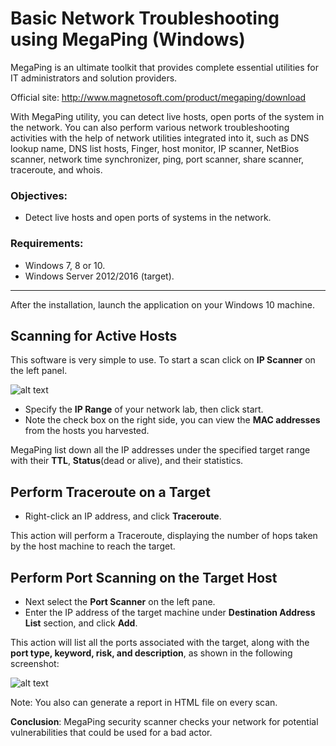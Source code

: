 # Basic Network Troubleshooting using MegaPing (Windows)
MegaPing is an ultimate toolkit that provides complete essential utilities for IT administrators and solution providers.

Official site: http://www.magnetosoft.com/product/megaping/download

With MegaPing utility, you can detect live hosts, open ports of the system in the network. You can also perform various network troubleshooting activities with the help of network utilities integrated into it, such as DNS lookup name, DNS list hosts, Finger, host monitor, IP scanner, NetBios scanner, network time synchronizer, ping, port scanner, share scanner, traceroute, and whois.

### Objectives:
* Detect live hosts and open ports of systems in the network.

### Requirements:
* Windows 7, 8 or 10.
* Windows Server 2012/2016 (target).

***

After the installation, launch the application on your Windows 10 machine.

## Scanning for Active Hosts
This software is very simple to use. To start a scan click on **IP Scanner** on the left panel.

![alt text](https://gist.githubusercontent.com/Samsar4/62886aac358c3d484a0ec17e8eb11266/raw/2e4f6b59a182462ca77ffd6888b14e0eeede313d/megaPing.png "MegaPing")

* Specify the **IP Range** of your network lab, then click start.
* Note the check box on the right side, you can view the **MAC addresses** from the hosts you harvested.

MegaPing list down all the IP addresses under the specified target range with their **TTL**, **Status**(dead or alive), and their statistics. 

## Perform Traceroute on a Target

* Right-click an IP address, and click **Traceroute**.

This action will perform a Traceroute, displaying the number of hops taken by the host machine to reach the target.

## Perform Port Scanning on the Target Host
* Next select the **Port Scanner** on the left pane.
* Enter the IP address of the target machine under **Destination Address List** section, and click **Add**. 

This action will list all the ports associated with the target, along with the **port type, keyword, risk, and description**, as shown in the following screenshot:

![alt text](https://gist.githubusercontent.com/Samsar4/62886aac358c3d484a0ec17e8eb11266/raw/c7ebf540a2bb39c7a989b87716bc23fd1151dbb8/megaPing-PortScanner.png "MegaPing Port Scanner")

Note: You also can generate a report in HTML file on every scan.

**Conclusion**: MegaPing security scanner checks your network for potential vulnerabilities that could be used for a bad actor. 